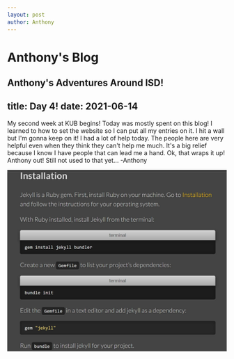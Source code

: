 ```yaml
---
layout: post
author: Anthony
---
```

#  Anthony's Blog
Anthony's Adventures Around ISD!
---

title: Day 4!
date: 2021-06-14
---




My second week at KUB begins! Today was mostly spent on this blog! I learned to how to set the website so I can put all my entries on it. I hit a wall but I'm gonna keep on it! I had a lot of help today. The people here are very helpful even when they think they can't help me much. It's a big relief because I know I have people that can lead me a hand. Ok, that wraps it up! Anthony out! Still not used to that yet... -Anthony 

![The Start of a Blog](Images/Jekyll-Blog-Installation.jpg)